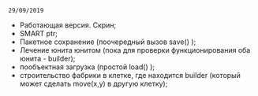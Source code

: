 	29/09/2019

- Работающая версия. Скрин;
- SMART ptr;
- Пакетное сохранение (поочередный вызов save() );
- Лечение юнита юнитом (пока для проверки функционирования оба юнита - builder);
- пообъектная загрузка (простой load() );
- строительство фабрики в клетке, где находится builder (который может сделать move(x,y) в другую клетку);
